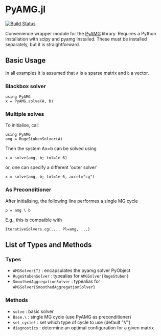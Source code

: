 # PyAMG.jl

[![Build Status](https://travis-ci.org/cortner/PyAMG.jl.svg?branch=master)](https://travis-ci.org/cortner/PyAMG.jl)

Convenience wrapper module for the [PyAMG](http://pyamg.org) library.
Requires a Python installation with scipy and pyamg installed.
These must be installed separately, but it is straightforward.

## Basic Usage

In all examples it is assumed that `A` is a sparse matrix
and `b` a vector.

### Blackbox solver
```
using PyAMG
x = PyAMG.solve(A, b)
```

### Multiple solves

To initialise, call
```
using PyAMG
amg = RugeStubenSolver(A)
```
Then the system Ax=b can be solved using
```
x = solve(amg, b; tol=1e-6)
```
or, one can specify a different 'outer solver'
```
x = solve(amg, b; tol=1e-6, accel="cg")
```

### As Preconditioner

After initialising, the following line performes a single MG cycle
```
p = amg \ b
```
E.g., this is compatble with
```
IterativeSolvers.cg(..., Pl=amg, ...)
```

## List of Types and Methods

### Types

* `AMGSolver{T}` : encapsulates the pyamg solver PyObject
* `RugeStubenSolver` : typealias for `AMGSolver{RugeStuben}`
* `SmoothedAggregationSolver` : typealias for
 `AMGSolver{SmoothedAggregationSolver}`

### Methods

* `solve` : basic solver
* `Base.\` : single MG cycle (use PyAMG as preconditioner)
* `set_cycle!` : set which type of cycle to use (default "V")
* `diagnostics` : determine an optimal configuration for a given matrix
